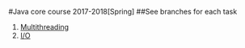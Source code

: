#Java core course
2017-2018[Spring]
##See branches for each task
1) [Multithreading](https://github.com/prokop7/Java-Core-Course/tree/task/Multithreading)
2) [I/O](https://github.com/prokop7/Java-Core-Course/tree/task/IO)
